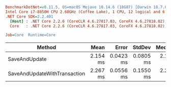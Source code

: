 ``` ini

BenchmarkDotNet=v0.11.5, OS=macOS Mojave 10.14.6 (18G87) [Darwin 18.7.0]
Intel Core i7-8850H CPU 2.60GHz (Coffee Lake), 1 CPU, 12 logical and 6 physical cores
.NET Core SDK=2.2.401
  [Host] : .NET Core 2.2.6 (CoreCLR 4.6.27817.03, CoreFX 4.6.27818.02), 64bit RyuJIT
  Core   : .NET Core 2.2.6 (CoreCLR 4.6.27817.03, CoreFX 4.6.27818.02), 64bit RyuJIT

Job=Core  Runtime=Core  

```
|                       Method |     Mean |     Error |    StdDev |   Median |
|----------------------------- |---------:|----------:|----------:|---------:|
|                SaveAndUpdate | 2.154 ms | 0.0423 ms | 0.0805 ms | 2.132 ms |
| SaveAndUpdateWithTransaction | 2.267 ms | 0.0556 ms | 0.1550 ms | 2.200 ms |
